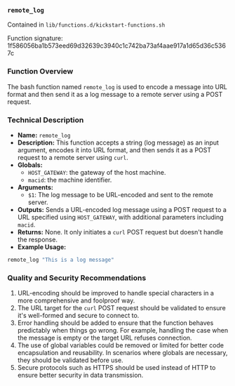 ### `remote_log`

Contained in `lib/functions.d/kickstart-functions.sh`

Function signature: 1f586056ba1b573eed69d32639c3940c1c742ba73af4aae917a1d65d36c5367c

### Function Overview

The bash function named `remote_log` is used to encode a message into URL format and then send it as a log message to a remote server using a POST request.

### Technical Description

- **Name:** `remote_log`
- **Description:** This function accepts a string (log message) as an input argument, encodes it into URL format, and then sends it as a POST request to a remote server using `curl`.
- **Globals:** 
  - `HOST_GATEWAY`: the gateway of the host machine. 
  - `macid`: the machine identifier. 
- **Arguments:** 
  - `$1`: The log message to be URL-encoded and sent to the remote server. 
- **Outputs:** Sends a URL-encoded log message using a POST request to a URL specified using `HOST_GATEWAY`, with additional parameters including `macid`.
- **Returns:** None. It only initiates a `curl` POST request but doesn't handle the response.
- **Example Usage:**

```bash
remote_log "This is a log message"
```

### Quality and Security Recommendations

1. URL-encoding should be improved to handle special characters in a more comprehensive and foolproof way.
2. The URL target for the `curl` POST request should be validated to ensure it's well-formed and secure to connect to.
3. Error handling should be added to ensure that the function behaves predictably when things go wrong. For example, handling the case when the message is empty or the target URL refuses connection.
4. The use of global variables could be removed or limited for better code encapsulation and reusability. In scenarios where globals are necessary, they should be validated before use.
5. Secure protocols such as HTTPS should be used instead of HTTP to ensure better security in data transmission.

